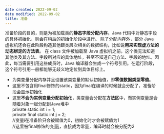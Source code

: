 ```yaml
---
date created: 2022-09-02
date modified: 2022-09-02
title: 准备
---
```


准备阶段的目的，则是为被加载类的**静态字段分配内存**。Java 代码中对静态字段的具体初始化，则会在稍后的初始化阶段中进行。 除了分配内存外，部分 Java 虚拟机还会在此阶段构造其他跟类层次相关的数据结构，比如说**用来实现虚方法的动态绑定的方法表**。 在 class 文件被加载至 Java 虚拟机之前，这个类无法知道其他类及其方法、字段所对应的具体地址，甚至不知道自己方法、字段的地址。因此，每当需要引用这些成员时，Java 编译器会生成一个符号引用。在运行阶段，这个符号引用一般都能够无歧义地定位到具体目标上。

- 为类变量分配内存并且设置该类变量的默认初始值，即**零值数据类型零值**。
- 这里不包含用final修饰的static，因为final在编译的时候就会分配了，准备阶段会显示初始化
- 这里**不会为实例变量分配初始化**，类变量会分配在**方法区**中，而实例变量是会随着对象一起分配到Java堆中  
    private static int i = 1;  
    private final static int j = 2;  
    //变量i在准备阶只会被赋值为0，初始化时才会被赋值为1  
    //这里被final修饰的变量j，直接成为常量，编译时就会被分配为2
